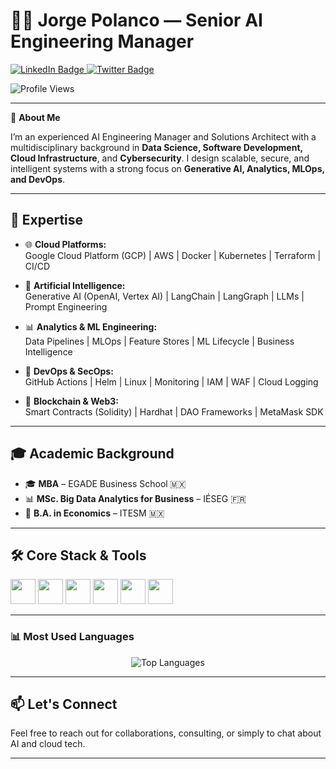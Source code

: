 # 👨‍💻 Jorge Polanco — Senior AI Engineering Manager

<div id="badges" align="left">
  <a href="https://www.linkedin.com/in/jorge-polanco-roque-78ba7b93">
    <img src="https://img.shields.io/badge/LinkedIn-blue?style=for-the-badge&logo=linkedin&logoColor=white" alt="LinkedIn Badge"/>
  </a>
  <a href="https://twitter.com/jorgepolanco_ro">
    <img src="https://img.shields.io/badge/Twitter-1DA1F2?style=for-the-badge&logo=twitter&logoColor=white" alt="Twitter Badge"/>
  </a>
</div>

![Profile Views](https://komarev.com/ghpvc/?username=jorgepolanco-roque&style=flat-square&color=blue)

---

🔹 **About Me**

I’m an experienced AI Engineering Manager and Solutions Architect with a multidisciplinary background in **Data Science, Software Development, Cloud Infrastructure**, and **Cybersecurity**. I design scalable, secure, and intelligent systems with a strong focus on **Generative AI, Analytics, MLOps, and DevOps**.

---

## 🧠 Expertise

- 🌐 **Cloud Platforms:**  
  Google Cloud Platform (GCP) | AWS | Docker | Kubernetes | Terraform | CI/CD

- 🤖 **Artificial Intelligence:**  
  Generative AI (OpenAI, Vertex AI) | LangChain | LangGraph | LLMs | Prompt Engineering

- 📊 **Analytics & ML Engineering:**  
  Data Pipelines | MLOps | Feature Stores | ML Lifecycle | Business Intelligence

- 🧪 **DevOps & SecOps:**  
  GitHub Actions | Helm | Linux | Monitoring | IAM | WAF | Cloud Logging

- 🔐 **Blockchain & Web3:**  
  Smart Contracts (Solidity) | Hardhat | DAO Frameworks | MetaMask SDK

---

## 🎓 Academic Background

- 🎓 **MBA** – EGADE Business School 🇲🇽  
- 📊 **MSc. Big Data Analytics for Business** – IÉSEG 🇫🇷  
- 💼 **B.A. in Economics** – ITESM 🇲🇽  

---

## 🛠️ Core Stack & Tools

<p align="left">
  <code><img height="40" src="https://www.vectorlogo.zone/logos/python/python-horizontal.svg"></code>
  <code><img height="40" src="https://www.vectorlogo.zone/logos/amazon_aws/amazon_aws-ar21.svg"></code>
  <code><img height="40" src="https://www.vectorlogo.zone/logos/google_cloud/google_cloud-ar21.svg"></code>
  <code><img height="40" src="https://www.vectorlogo.zone/logos/docker/docker-official.svg"></code>
  <code><img height="40" src="https://www.vectorlogo.zone/logos/kubernetes/kubernetes-icon.svg"></code>
  <code><img height="40" src="https://www.vectorlogo.zone/logos/reactjs/reactjs-icon.svg"></code>
</p>

---

### 📊 Most Used Languages

<p align="center">
  <img src="https://github-readme-stats.vercel.app/api/top-langs/?username=Jorge-Polanco-Roque&layout=compact&langs_count=10&theme=github_dark&hide_border=true" alt="Top Languages" />
</p>

---

## 📫 Let's Connect

Feel free to reach out for collaborations, consulting, or simply to chat about AI and cloud tech.

---

<!-- Dynamic widgets powered by GitHub and Vercel -->
